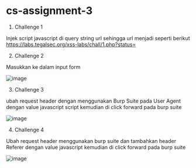# cs-assignment-3

1. Challenge 1

Injek script javascript <script>alert('test')</script> di query string url
sehingga url menjadi seperti berikut
https://labs.tegalsec.org/xss-labs/chall/1.php?status=<script>alert('test')</script>

2. Challenge 2

Masukkan ke dalam input form <script>alert('test')</script>

![image](https://user-images.githubusercontent.com/6330046/186650234-4f0471e5-2b80-4bd8-9bcf-f7462d48f240.png)

3. Challenge 3

ubah request header dengan menggunakan Burp Suite pada User Agent dengan value javascript script <script>alert('Test XSS User Agent')</script>
kemudian di click forward pada burp suite

![image](https://user-images.githubusercontent.com/6330046/186656688-7da561ff-5653-4767-9f67-f1b7d7f0e563.png)

4. Challenge 4

Ubah request header menggunakan burp suite dan tambahkan header Referer dengan value javascript <script>alert('Test XSS Referer')</script>
kemudian di click forward pada burp suite

![image](https://user-images.githubusercontent.com/6330046/186659416-bc216ccf-3c85-441c-a94b-268bba0b518f.png)




